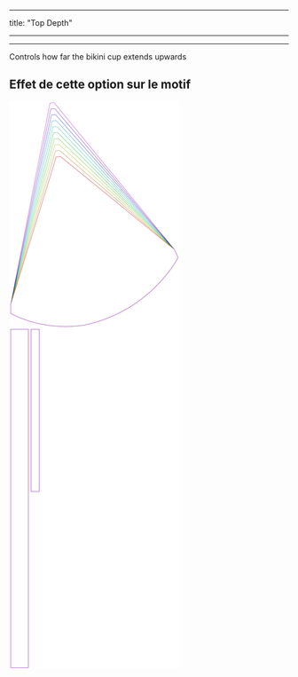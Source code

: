 - - -
title: "Top Depth"
- - -

---

Controls how far the bikini cup extends upwards

## Effet de cette option sur le motif

![Cette image montre l'effet de cette option en superposant plusieurs variantes qui ont une valeur différente pour cette option](bee_topdepth_sample.svg "Effet de cette option sur le motif")
